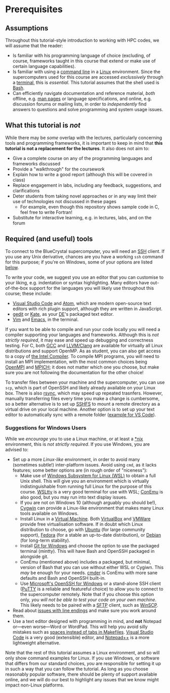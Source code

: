 Prerequisites
=============

## Assumptions

Throughout this tutorial-style introduction to working with HPC codes, we will assume that the reader:

- Is familiar with his programming language of choice (excluding, of course, frameworks taught in this course that extend or make use of certain language capabilities).
- Is familiar with using a [command line](https://en.wikipedia.org/wiki/Command-line_interface) in a [Linux](https://en.wikipedia.org/wiki/Linux) environment.
Since the supercomputers used for this course are accessed _exclussively_ through a [terminal](https://en.wikipedia.org/wiki/Terminal_emulator), this is _essential_.
This tutorial assumes that the shell used is [Bash](https://en.wikipedia.org/wiki/Bash_(Unix_shell)).
- Can efficiently navigate documentation and reference material, _both_ offline, e.g. [man pages](https://en.wikipedia.org/wiki/Man_page) or language specifications, and online, e.g. discussion forums or mailing lists, in order to _independently_ find answers to questions and solve programming and system usage issues.

## What this tutorial is _not_

While there may be _some_ overlap with the lectures, particularly concerning tools and programming frameworks, it is important to keep in mind that **this tutorial is not a replacement for the lectures**.
It also does not aim to:

- Give a complete course on any of the programming languages and frameworks discussed
- Provide a "walkthrough" for the coursework
- Explain how to write a good report (although this will be covered in class)
- Replace engagement in labs, including any feedback, suggestions, and clarifications
- Deter students from taking novel approaches or in any way limit their use of technologies not discussed in these pages
    - For example, even though this repository shows sample code in C, feel free to write Fortran!
- Substitute for interactive learning, e.g. in lectures, labs, and on the forum

## Required (and useful) tools

To connect to the BlueCrystal supercomputer, you will need an [SSH](https://en.wikipedia.org/wiki/Secure_Shell) client.
If you use any Unix derivative, chances are you have a working `ssh` command for this purpose; if you're on Windows, some of your options are listed [below](#suggestions-for-windows-users).

To write your code, we suggest you use an editor that you can customise to your liking, e.g. indentation or syntax highlighting.
Many editors have out-of-the-box support for the languages you will likely use throughout this course; these include:

- [Visual Studio Code](https://code.visualstudio.com/) and [Atom](https://atom.io/), which are modern open-source text editors with rich plugin support, although they are written in JavaScript.
- [gedit](https://en.wikipedia.org/wiki/Gedit) or [Kate](https://en.wikipedia.org/wiki/Kate_(text_editor)), as your [DE](https://en.wikipedia.org/wiki/Desktop_environment)'s packaged text editor.
- [Vim](https://en.wikipedia.org/wiki/Vim_(text_editor)) and [Emacs](https://en.wikipedia.org/wiki/Emacs), in the terminal.

If you want to be able to compile and run your code locally you will need a compiler supporting your languages and frameworks.
Although this is _not strictly required_, it may ease and speed up debugging and correctness testing.
For C, both [GCC](https://en.wikipedia.org/wiki/GNU_Compiler_Collection) and [LLVM/Clang](https://llvm.org/) are available for virtually all Linux distributions and support OpenMP.
As as student, you can also get access to a copy of [the Intel Compiler](https://software.intel.com/en-us/parallel-studio-xe/choose-download/student-linux-fortran).
To compile MPI programs, you will need to install an MPI implementation, with the most common choices being [OpenMPI](https://www.open-mpi.org/) and [MPICH](http://www.mpich.org/); it does not matter which one you choose, but make sure you are not following the documentation for the other choice!

To transfer files between your machine and the supercomputer, you can use `scp`, which is part of OpenSSH and likely already available on your Linux box. There is also [rsync](https://en.wikipedia.org/wiki/Rsync), which may speed up repeated trasnfers.
However, manually transferring files every time you make a change is cumbersome, so a better alternative is to set up [SSHFS](https://www.digitalocean.com/community/tutorials/how-to-use-sshfs-to-mount-remote-file-systems-over-ssh) to mount a remote directory as a virtual drive on your local machine.
Another option is to set up your text editor to automatically sync with a remote folder ([example for VS Code](https://marketplace.visualstudio.com/items?itemName=mkloubert.vscode-remote-workspace)).

### Suggestions for Windows Users

While we _encourage_ you to use a Linux machine, or at least a [*nix](https://en.wikipedia.org/wiki/Unix-like) environment, this is _not strictly required_.
If you use Windows, you are advised to:

- Set up a more _Linux-like_ environment, in order to avoid many (sometimes subtle!) inter-platform issues.
Avoid using `cmd`, as it lacks features; some better options are (in rough order of "niceness"):
    - Make use of [Windows Subsystem for Linux (WSL)](https://docs.microsoft.com/en-us/windows/wsl/about) to obtain a full Unix shell. This will give you an environment which is virtually indistinguishable from running full Linux for the purpose of this course. [WSLtty](https://github.com/mintty/wsltty) is a very good terminal for use with WSL; [ConEmu](https://conemu.github.io/) is also good, but you may run into text display issues.
    - If you are not on Windows 10 (although arguably you should be!), [Cygwin](https://cygwin.com/) can provide a Linux-like environment that makes many Linux tools available on Windows.
    - Install Linux in a [Virtual Machine](https://en.wikipedia.org/wiki/Virtual_machine). Both [VirtualBox](https://www.virtualbox.org/) and [VMWare](https://www.vmware.com/uk/products/workstation-player/workstation-player-evaluation.html) provide free virtualisation software. If in doubt which Linux distribution to choose, go with [Ubuntu](https://www.ubuntu.com/) (for large community support), [Fedora](https://getfedora.org/) (for a stable an up-to-date distribution), or [Debian](https://www.debian.org/) (for long-term stability).
    - Install [Git for Windows](https://git-scm.com/downloads) and choose the option to use the packaged terminal (mintty). This will have Bash and OpenSSH packaged in alongside git.
    - ConEmu (mentioned above) includes a packaged, but minimal, version of Bash that you can use without either WSL or Cygiwn. This _may_ be enough for your needs. [cmder](http://cmder.net/) is ConEmu with more sane defaults and Bash and OpenSSH built-in.
    - Use [Microsoft's OpenSSH for Windows](https://blogs.msdn.microsoft.com/commandline/2018/01/22/openssh-in-windows-10/) or a stand-alone SSH client ([PuTTY](https://putty.org/) is a reliable and featureful choice) to allow you to connect to the supercomputer remotely. Note that if you choose this option only, _you will not be able to test your code on your own machine_. This likely needs to be paired with a [SFTP](https://en.wikipedia.org/wiki/SSH_File_Transfer_Protocol) client, such as [WinSCP](https://winscp.net/eng/index.php).
- Read about [issues with line endings](https://help.github.com/articles/dealing-with-line-endings/#platform-windows) and make sure you work around them.
- Use a text editor designed with programming in mind, and **not** Notepad or—even worse—Word or WordPad. This will help you avoid silly mistakes such as [spaces instead of tabs in Makefiles](https://stackoverflow.com/a/28720186).
[Visual Studio Code](https://code.visualstudio.com/) is a very good (extensible) editor, and [Notepad++](https://notepad-plus-plus.org/) is a more lightweight alternative.

Note that the rest of this tutorial assumes a Linux environment, and so will only show command examples for Linux.
If you use Windows, or software that differs from our standard choices, _you_ are responsible for setting it up in such a way that you can follow the tutorial.
As long as you choose reasonably popular software, there should be plenty of support available online, and we will do our best to highlight any issues that we know might impact non-Linux platforms.
